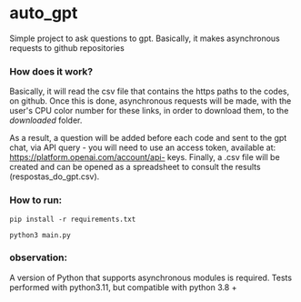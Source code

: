 # auto_gpt
Simple project to ask questions to gpt. Basically, it makes asynchronous requests to github repositories

### How does it work?

Basically, it will read the csv file that contains the https paths to the codes, on github. Once this is done, asynchronous requests will be made, with the user's CPU color number for these links, in order to download them, to the _downloaded_ folder.

As a result, a question will be added before each code and sent to the gpt chat, via API query - you will need to use an access token, available at: https://platform.openai.com/account/api- keys.
Finally, a .csv file will be created and can be opened as a spreadsheet to consult the results (respostas_do_gpt.csv).


### How to run:

    pip install -r requirements.txt

    python3 main.py


### observation:

A version of Python that supports asynchronous modules is required.
Tests performed with python3.11, but compatible with python 3.8 +
